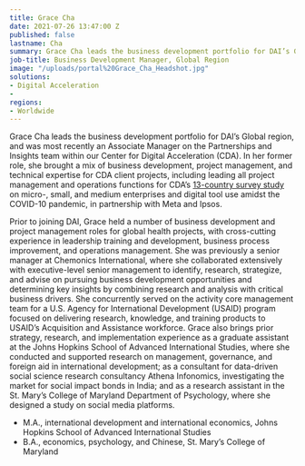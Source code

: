 ```yaml
---
title: Grace Cha
date: 2021-07-26 13:47:00 Z
published: false
lastname: Cha
summary: Grace Cha leads the business development portfolio for DAI’s Global region.
job-title: Business Development Manager, Global Region
image: "/uploads/portal%20Grace_Cha_Headshot.jpg"
solutions:
- Digital Acceleration
- 
regions:
- Worldwide
---
```


Grace Cha leads the business development portfolio for DAI’s Global region, and was most recently an Associate Manager on the Partnerships and Insights team within our Center for Digital Acceleration (CDA). In her former role, she brought a mix of business development, project management, and technical expertise for CDA client projects, including leading all project management and operations functions for CDA’s [13-country survey study](https://www.dai.com/our-work/solutions/digital-acceleration-solutions/msme-study) on micro-, small, and medium enterprises and digital tool use amidst the COVID-10 pandemic, in partnership with Meta and Ipsos.

Prior to joining DAI, Grace held a number of business development and project management roles for global health projects, with cross-cutting experience in leadership training and development, business process improvement, and operations management. She was previously a senior manager at Chemonics International, where she collaborated extensively with executive-level senior management to identify, research, strategize, and advise on pursuing business development opportunities and determining key insights by combining research and analysis with critical business drivers. She concurrently served on the activity core management team for a U.S. Agency for International Development (USAID) program focused on delivering research, knowledge, and training products to USAID’s Acquisition and Assistance workforce. Grace also brings prior strategy, research, and implementation experience as a graduate assistant at the Johns Hopkins School of Advanced International Studies, where she conducted and supported research on management, governance, and foreign aid in international development; as a consultant for data-driven social science research consultancy Athena Infonomics, investigating the market for social impact bonds in India; and as a research assistant in the St. Mary’s College of Maryland Department of Psychology, where she designed a study on social media platforms.
 
* M.A., international development and international economics, Johns Hopkins School of Advanced International Studies
* B.A., economics, psychology, and Chinese, St. Mary’s College of Maryland